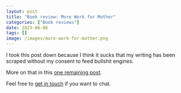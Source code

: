```yaml
---
layout: post
title: "Book review: More Work for Mother"
categories: ["Book reviews"]
date: 2023-06-06
tags: []
image: /images/more-work-for-mother.png
---
```


I took this post down because I think it sucks that my writing has been scraped without my consent to feed bullshit engines.

More on that in this [one remaining post](/my-final-blog-post).

Feel free to [get in touch](/contact) if you want to chat.
